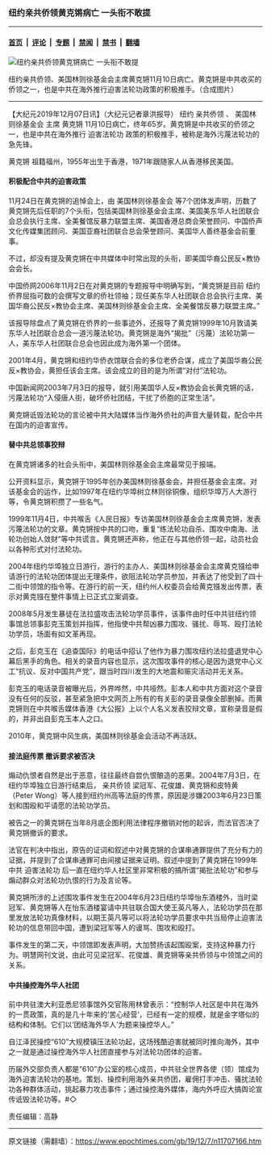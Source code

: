 ### 纽约亲共侨领黄克锵病亡 一头衔不敢提

---

#### [首页](../../../..?n11707166) &nbsp;|&nbsp; [评论](../../../../../epoch-comment?n11707166) &nbsp;|&nbsp; [专题](../../../../../epoch-special?n11707166) &nbsp;|&nbsp; [禁闻](../../../../../epoch-news?n11707166) &nbsp;|&nbsp; [禁书](../../../../../books?n11707166) &nbsp;|&nbsp; [翻墙](https://github.com/gfw-breaker/nogfw/blob/master/README.md?n11707166)


<div><img alt="纽约亲共侨领黄克锵病亡 一头衔不敢提" class="attachment-djy_600_400 size-djy_600_400 wp-post-image" src="https://i.epochtimes.com/assets/uploads/2019/12/huang_keqiang_2.jpg"/>
<div class="caption">
 <p>
  纽约亲共侨领、美国林则徐基金会主席黄克锵11月10日病亡。黄克锵是中共收买的侨领之一，也是中共在海外推行迫害法轮功政策的积极推手。（合成图片）
 </p>
</div></div><hr/><div class="post_content" id="artbody" itemprop="articleBody">
 <!-- article content begin -->
 <p>
  【大纪元2019年12月07日讯】（大纪元记者章洪报导）
  <ok href="https://www.epochtimes.com/gb/tag/%E7%BA%BD%E7%BA%A6.html">
   纽约
  </ok>
  <ok href="https://www.epochtimes.com/gb/tag/%E4%BA%B2%E5%85%B1%E4%BE%A8%E9%A2%86.html">
   亲共侨领
  </ok>
  、
  <ok href="https://www.epochtimes.com/gb/tag/%E7%BE%8E%E5%9B%BD%E6%9E%97%E5%88%99%E5%BE%90%E5%9F%BA%E9%87%91%E4%BC%9A.html">
   美国林则徐基金会
  </ok>
  主席
  <ok href="https://www.epochtimes.com/gb/tag/%E9%BB%84%E5%85%8B%E9%94%B5.html">
   黄克锵
  </ok>
  11月10日病亡，终年65岁。黄克锵是中共收买的侨领之一，也是中共在海外推行
  <ok href="https://www.epochtimes.com/gb/tag/%E8%BF%AB%E5%AE%B3%E6%B3%95%E8%BD%AE%E5%8A%9F.html">
   迫害法轮功
  </ok>
  政策的积极推手，被称是海外污蔑法轮功的急先锋。
 </p>
 <p>
  <ok href="https://www.epochtimes.com/gb/tag/%E9%BB%84%E5%85%8B%E9%94%B5.html">
   黄克锵
  </ok>
  祖籍福州，1955年出生于香港，1971年跟随家人从香港移民美国。
 </p>
 <h4>
  积极配合中共的迫害政策
 </h4>
 <p>
  11月24日在黄克锵的追悼会上，由
  <ok href="https://www.epochtimes.com/gb/tag/%E7%BE%8E%E5%9B%BD%E6%9E%97%E5%88%99%E5%BE%90%E5%9F%BA%E9%87%91%E4%BC%9A.html">
   美国林则徐基金会
  </ok>
  等7个团体发声明，历数了黄克锵先后任职的7个头衔，包括美国林则徐基金会主席、美国美东华人社团联合会总会执行主席、全美餐馆反暴力联盟主席、美国香港总商会荣誉顾问、中国侨声文化传媒集团顾问、美国亚裔社团联合总会荣誉顾问、美国华人善终基金会前董事。
 </p>
 <p>
  不过，却没有提及黄克锵在中共媒体中时常出现的头衔，即美国华裔公民反×教协会会长。
 </p>
 <p>
  中国侨网2006年11月2日在对黄克锵的专题报导中明确写到，“黄克锵是目前
  <ok href="https://www.epochtimes.com/gb/tag/%E7%BA%BD%E7%BA%A6.html">
   纽约
  </ok>
  侨界屈指可数的会撰写文章的侨社领袖；现任美东华人社团联合总会执行主席、美国华裔公民反×教协会主席、美国林则徐基金会主席、全美餐馆反暴力联盟主席。”
 </p>
 <p>
  该报导除盘点了黄克锵在侨界的一些事迹外，还报导了黄克锵1999年10月敦请美东华人社团联合总会一道污蔑法轮功。黄克锵是海外“揭批”（污蔑）法轮功第一人，美东华人社团联合总会也因此成为海外第一个团体。
 </p>
 <p>
  2001年4月，黄克锵和纽约华侨衣馆联合会的多位老侨合谋，成立了美国华裔公民反×教协会，黄担任该会主席。该会成立的目的是为所谓“对付”法轮功。
 </p>
 <p>
  中国新闻网2003年7月3日的报导，就引用美国华人反×教协会会长黄克锵的话，污蔑法轮功“入侵唐人街，破坏侨社团结，干扰了侨胞的正常生活”。
 </p>
 <p>
  黄克锵诋毁法轮功的言论被中共大陆媒体当作海外侨社的声音大量转载，配合中共在国内的迫害宣传。
 </p>
 <h4>
  替中共总领事狡辩
 </h4>
 <p>
  在黄克锵诸多的社会头衔中，美国林则徐基金会主席最常见于报端。
 </p>
 <p>
  公开资料显示，黄克锵于1995年创办美国林则徐基金会，并担任基金会主席。对该基金会的运作，比如1997年在纽约华埠树立林则徐铜像，组织华埠万人大游行等，令黄克锵积攒了一些名气。
 </p>
 <p>
  1999年11月4日，中共喉舌《人民日报》专访美国林则徐基金会主席黄克锵，发表污蔑法轮功的文章。黄克锵按中共的口吻，重复“练法轮功自杀、围攻中南海、法轮功创始人敛财”等中共谎言。黄克锵还声称，他正在与其他侨领一起，动员社会以各种形式对付法轮功。
 </p>
 <p>
  2004年纽约华埠独立日游行，游行的主办人、美国林则徐基金会主席黄克镪给申请游行的法轮功团体提出无理条件，欲阻法轮功学员参加，并表达了他受到了四十二街中领馆的指令等。在游行的前一天，纽约州人权委员会给黄克镪发出传票，表示对黄克镪在整件事情上已正式立案调查。
 </p>
 <p>
  2008年5月发生暴徒在法拉盛攻击法轮功学员事件，该事件由时任中共驻纽约领事馆总领事彭克玉策划并指挥，他指使中共帮凶暴力围攻、骚扰、辱骂、殴打法轮功学员，场面有如文革再现。
 </p>
 <p>
  之后，彭克玉在《追查国际》的电话中招认了他作为暴力围攻纽约法拉盛退党中心幕后黑手的角色。相关的录音内容也显示，这次围攻事件的核心是因为退党中心义工“抗议、反对中国共产党”，跟当时四川发生的大地震和赈灾活动并无关系。
 </p>
 <p>
  彭克玉的电话录音被曝光后，外界哗然，中共哑然。彭本人和中共方面对这个录音没有任何的反驳，甚至紧急把中文网页上所有的有关彭的录音录像全部删掉。而黄克锵则在中共喉舌媒体香港《大公报》上以个人名义发表狡辩文章，宣称录音是假的，并非出自彭克玉本人之口。
 </p>
 <p>
  2010年，黄克锵中风生病，美国林则徐基金会活动不再活跃。
 </p>
 <h4>
  接法庭传票 撤诉要求被否决
 </h4>
 <p>
  煽动仇恨者自然是出于恶意，往往最终自尝仇恨酿造的恶果。2004年7月3日，在纽约华埠独立日游行结束后，
  <ok href="https://www.epochtimes.com/gb/tag/%E4%BA%B2%E5%85%B1%E4%BE%A8%E9%A2%86.html">
   亲共侨领
  </ok>
  梁冠军、花俊雄、黄克锵和皮特黄（Peter Wong）等人接到纽约州高等法庭的传票，原因是涉嫌2003年6月23日策划和围殴和平请愿的法轮功学员。
 </p>
 <p>
  被告之一的黄克锵在当年8月底企图利用法律程序撤销对他的起诉，而法官否决了黄克锵撤诉的要求。
 </p>
 <p>
  法官在判决中指出，原告的证词和叙述中对黄克锵的合谋串通罪提供了充分有力的证据，并提到了合谋串通罪可由间接证据来证明。叙述中提到了黄克锵在1999年中共
  <ok href="https://www.epochtimes.com/gb/tag/%E8%BF%AB%E5%AE%B3%E6%B3%95%E8%BD%AE%E5%8A%9F.html">
   迫害法轮功
  </ok>
  后一直在纽约华人社区里非常积极的搞所谓“揭批法轮功”和参与煽动群众对法轮功仇恨的行为及言论等。
 </p>
 <p>
  黄克锵所涉的上述围攻事件发生在2004年6月23日纽约华埠怡东酒楼外，当时梁冠军、黄克锵等人在怡东酒楼宴请中共驻联合国大使王英凡等人，法轮功学员在那里发放法轮功真像材料，以期王英凡等可以将法轮功学员要求中共当局停止迫害法轮功的信息带回中国，遭到梁冠军等人的谩骂、围攻和殴打。
 </p>
 <p>
  事件发生的第二天，中领馆即发表声明，大加赞扬该起围殴案，支持这种暴力行为。明慧网刊文说，由此可见梁冠军、花俊雄、黄克锵等亲共侨领与中领馆之间的关系。
 </p>
 <h4>
  中共操控海外华人社团
 </h4>
 <p>
  前中共驻澳大利亚悉尼领事馆外交官陈用林曾表示：“控制华人社区是中共在海外的一贯政策，真的是几十年来的‘苦心经营’，已经有一定的规模，就是金字塔似的结构和体制。它们以‘团结海外华人’为题来操控华人。”
 </p>
 <p>
  自江泽民操控“610”大规模镇压法轮功起，这场残酷迫害就被同时推向海外，其中之一就是通过操控海外华人社团直接参与对法轮功团体的迫害。
 </p>
 <p>
  历届外交部负责人都是“610”办公室的核心成员，中共驻全世界各使（领）馆成为海外迫害法轮功的基地。策划、操控利用海外亲共侨团，雇佣打手冲击、骚扰法轮功各种群体活动，挑起暴力攻击事件；通过操控海外媒体，海内外呼应大搞舆论宣传诋毁法轮功等。#◇
 </p>
 <p>
  责任编辑：高静
 </p>
 <!-- article content end -->
 <div id="below_article_ad">
 </div>
</div>


---

原文链接（需翻墙）：https://www.epochtimes.com/gb/19/12/7/n11707166.htm
